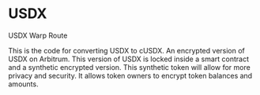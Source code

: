 # USDX
USDX Warp Route

This is the code for converting USDX to cUSDX. An encrypted version of USDX on Arbitrum. This version of USDX is locked inside a smart contract and a synthetic encrypted version. This synthetic token will allow for more privacy and security. It allows token owners to encrypt token balances and amounts.
